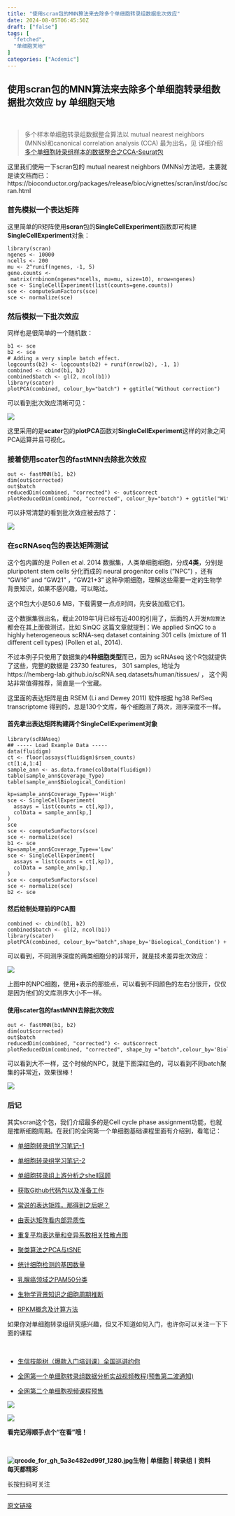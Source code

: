 ```yaml
---
title: "使用scran包的MNN算法来去除多个单细胞转录组数据批次效应"
date: 2024-08-05T06:45:50Z
draft: ["false"]
tags: [
  "fetched",
  "单细胞天地"
]
categories: ["Acdemic"]
---
```

使用scran包的MNN算法来去除多个单细胞转录组数据批次效应 by 单细胞天地
------
<div><section data-tools="新媒体管家" data-label="powered by xmt.cn"></section><p><br></p><section><blockquote><p>多个样本单细胞转录组数据整合算法以 mutual nearest neighbors (MNNs)和canonical correlation analysis (CCA) 最为出名，见 详细介绍<a href="https://mp.weixin.qq.com/s?__biz=MzAxMDkxODM1Ng==&amp;mid=2247491021&amp;idx=1&amp;sn=23c795697cd70e190c54e3b3641178de&amp;scene=21#wechat_redirect" data-linktype="2">多个单细胞转录组样本的数据整合之CCA-Seurat包</a> </p></blockquote><p>这里我们使用一下scran包的 mutual nearest neighbors (MNNs)方法吧，主要就是读文档而已：https://bioconductor.org/packages/release/bioc/vignettes/scran/inst/doc/scran.html</p><h3><span>首先模拟一个表达矩阵</span></h3><p>这里简单的R矩阵使用<strong>scran</strong>包的<strong>SingleCellExperiment</strong>函数即可构建<strong>SingleCellExperiment</strong>对象：</p><pre><code><span>library</span>(scran)<br>ngenes &lt;- <span>10000</span><br>ncells &lt;- <span>200</span><br>mu &lt;- <span>2</span>^runif(ngenes, -<span>1</span>, <span>5</span>)<br>gene.counts &lt;- matrix(rnbinom(ngenes*ncells, mu=mu, size=<span>10</span>), nrow=ngenes)<br>sce &lt;- SingleCellExperiment(list(counts=gene.counts))<br>sce &lt;- computeSumFactors(sce)<br>sce &lt;- normalize(sce)<br></code></pre><h3><span>然后模拟一下批次效应</span></h3><p>同样也是很简单的一个随机数：</p><pre><code>b1 &lt;- sce<br>b2 &lt;- sce<br><span># Adding a very simple batch effect.</span><br>logcounts(b2) &lt;- logcounts(b2) + runif(nrow(b2), -<span>1</span>, <span>1</span>) <br>combined &lt;- cbind(b1, b2)<br>combined$batch &lt;- gl(<span>2</span>, ncol(b1))<br><span>library</span>(scater)<br>plotPCA(combined, colour_by=<span>"batch"</span>) + ggtitle(<span>"Without correction"</span>)<br></code></pre><p>可以看到批次效应清晰可见：</p><p><img data-ratio="0.8777943368107303" data-s="300,640" data-src="https://mmbiz.qpic.cn/mmbiz_png/siaia0BDGJdjQRhNf8MUFzM1ORc8KYwtyOIBITBxDvicibAwwK2aTVePicJlgiazIISF1DzQ6rA2TcEc4f9dPCQICs2g/640?wx_fmt=png" data-type="png" data-w="1342" src="https://mmbiz.qpic.cn/mmbiz_png/siaia0BDGJdjQRhNf8MUFzM1ORc8KYwtyOIBITBxDvicibAwwK2aTVePicJlgiazIISF1DzQ6rA2TcEc4f9dPCQICs2g/640?wx_fmt=png"></p><p>这里采用的是<strong>scater</strong>包的<strong>plotPCA</strong>函数对<strong>SingleCellExperiment</strong>这样的对象之间PCA运算并且可视化。</p><h3><span>接着使用scater包的fastMNN去除批次效应</span></h3><pre><code>out &lt;- fastMNN(b1, b2)<br>dim(out$corrected)<br>out$batch<br>reducedDim(combined, <span>"corrected"</span>) &lt;- out$correct<br>plotReducedDim(combined, <span>"corrected"</span>, colour_by=<span>"batch"</span>) + ggtitle(<span>"With correction"</span>)<br></code></pre><p>可以非常清楚的看到批次效应被去除了：</p><p><img data-ratio="0.855457227138643" data-s="300,640" data-src="https://mmbiz.qpic.cn/mmbiz_png/siaia0BDGJdjQRhNf8MUFzM1ORc8KYwtyOlS9ochjFNgdJib6lfd93kiaWPoauicdFUwAc8RBc8icuUXMLUaQ8agXSRw/640?wx_fmt=png" data-type="png" data-w="1356" src="https://mmbiz.qpic.cn/mmbiz_png/siaia0BDGJdjQRhNf8MUFzM1ORc8KYwtyOlS9ochjFNgdJib6lfd93kiaWPoauicdFUwAc8RBc8icuUXMLUaQ8agXSRw/640?wx_fmt=png"></p><h3><span>在scRNAseq包的表达矩阵测试</span><br></h3><p>这个包内置的是 Pollen et al. 2014 数据集，人类单细胞细胞，分成<strong>4类</strong>，分别是 pluripotent stem cells 分化而成的 neural progenitor cells (“NPC”) ，还有 “GW16” and “GW21” ，“GW21+3” 这种孕期细胞，理解这些需要一定的生物学背景知识，如果不感兴趣，可以略过。</p><p>这个R包大小是50.6 MB，下载需要一点点时间，先安装加载它们。</p><p>这个数据集很出名，截止2019年1月已经有近400的引用了，后面的人开发<code>R包算法</code>都会在其上面做测试，比如 SinQC 这篇文章就提到：We applied SinQC to a highly heterogeneous scRNA-seq dataset containing 301 cells (mixture of 11 different cell types) (Pollen et al., 2014).</p><p>不过本例子只使用了数据集的<strong>4种细胞类型</strong>而已，因为 scRNAseq 这个R包就提供了这些，完整的数据是 23730 features， 301 samples, 地址为https://hemberg-lab.github.io/scRNA.seq.datasets/human/tissues/ ， 这个网站非常值得推荐，简直是一个宝藏。</p><p>这里面的表达矩阵是由 RSEM (Li and Dewey 2011) 软件根据 hg38 RefSeq transcriptome 得到的，总是130个文库，每个细胞测了两次，测序深度不一样。</p><h4><span>首先拿出表达矩阵构建两个SingleCellExperiment对象</span><span> </span></h4><pre><code><span>library</span>(scRNAseq)<br><span>## ----- Load Example Data -----</span><br>data(fluidigm) <br>ct &lt;- floor(assays(fluidigm)$rsem_counts)<br>ct[<span>1</span>:<span>4</span>,<span>1</span>:<span>4</span>] <br>sample_ann &lt;- as.data.frame(colData(fluidigm)) <br>table(sample_ann$Coverage_Type)<br>table(sample_ann$Biological_Condition) <br><br>kp=sample_ann$Coverage_Type==<span>'High'</span><br>sce &lt;- SingleCellExperiment(<br>  assays = list(counts = ct[,kp]), <br>  colData = sample_ann[kp,]<br>)<br>sce<br>sce &lt;- computeSumFactors(sce)<br>sce &lt;- normalize(sce)<br>b1 &lt;- sce<br>kp=sample_ann$Coverage_Type==<span>'Low'</span><br>sce &lt;- SingleCellExperiment(<br>  assays = list(counts = ct[,kp]), <br>  colData = sample_ann[kp,]<br>)<br>sce &lt;- computeSumFactors(sce)<br>sce &lt;- normalize(sce)<br>b2 &lt;- sce<br></code></pre><h4><span>然后绘制处理前的PCA图</span><span> </span></h4><pre><code>combined &lt;- cbind(b1, b2)<br>combined$batch &lt;- gl(<span>2</span>, ncol(b1))<br><span>library</span>(scater)<br>plotPCA(combined, colour_by=<span>"batch"</span>,shape_by=<span>'Biological_Condition'</span>) + ggtitle(<span>"Without correction"</span>)<br></code></pre><p>可以看到，不同测序深度的两类细胞分的非常开，就是技术差异批次效应：</p><p><img data-ratio="0.8628318584070797" data-s="300,640" data-src="https://mmbiz.qpic.cn/mmbiz_png/siaia0BDGJdjQRhNf8MUFzM1ORc8KYwtyO2NnBjtK1ia7K6ebYCfkzgYmBaoUMX0nJ4Dod59u4wx6Eks9IAUjSVLw/640?wx_fmt=png" data-type="png" data-w="1356" src="https://mmbiz.qpic.cn/mmbiz_png/siaia0BDGJdjQRhNf8MUFzM1ORc8KYwtyO2NnBjtK1ia7K6ebYCfkzgYmBaoUMX0nJ4Dod59u4wx6Eks9IAUjSVLw/640?wx_fmt=png"></p><p>上图中的NPC细胞，使用+表示的那些点，可以看到不同颜色的左右分很开，仅仅是因为他们的文库测序大小不一样。</p><h4><span>使用scater包的fastMNN去除批次效应</span><span> </span></h4><pre><code>out &lt;- fastMNN(b1, b2)<br>dim(out$corrected)<br>out$batch<br>reducedDim(combined, <span>"corrected"</span>) &lt;- out$correct<br>plotReducedDim(combined, <span>"corrected"</span>, shape_by =<span>"batch"</span>,colour_by=<span>'Biological_Condition'</span>) + ggtitle(<span>"With correction"</span>)<br></code></pre><p>可以看到大不一样，这个时候的NPC，就是下图深红色的，可以看到不同batch聚集的非常近，效果很棒！</p><p><img data-ratio="0.8664688427299704" data-s="300,640" data-src="https://mmbiz.qpic.cn/mmbiz_png/siaia0BDGJdjQRhNf8MUFzM1ORc8KYwtyOLGHGVeKrcp4PRVyllKL3MEHiccRB0c6O0Ok9Gfnvl5icG1JOF4qfQFEw/640?wx_fmt=png" data-type="png" data-w="1348" src="https://mmbiz.qpic.cn/mmbiz_png/siaia0BDGJdjQRhNf8MUFzM1ORc8KYwtyOLGHGVeKrcp4PRVyllKL3MEHiccRB0c6O0Ok9Gfnvl5icG1JOF4qfQFEw/640?wx_fmt=png"></p><h3><span>后记</span></h3><p>其实scran这个包，我们介绍最多的是Cell cycle phase assignment功能，也就是推断细胞周期。在我们的全网第一个单细胞基础课程里面有介绍到，看笔记：</p><ul type="disc"><li data-list-marker="●" data-list-text="●" data-list-id="bullet1r7s5m" data-list-cls="ace-line gutter-author-p-144115210534856334 line-list-type-bullet text-align-type-left pap-left-indent-2em pap-line-24pt pap-line-rule-exact emptyGutter"><p><span><a href="http://mp.weixin.qq.com/s?__biz=MzI1Njk4ODE0MQ==&amp;mid=2247484464&amp;idx=1&amp;sn=cec394967fcd20a25c258bed892f2457&amp;chksm=ea1f02b2dd688ba4c2bb0659f7f66349c49d876ec340c84763c29c7bf080dba5cfea90d4b68e&amp;scene=21#wechat_redirect" data-linktype="2">单细胞转录组学习笔记-1</a></span></p></li><li data-list-marker="●" data-list-text="●" data-list-id="bullet1r7s5m" data-list-cls="ace-line gutter-author-p-144115210534856334 line-list-type-bullet text-align-type-left pap-left-indent-2em pap-line-24pt pap-line-rule-exact emptyGutter"><p><span><a href="http://mp.weixin.qq.com/s?__biz=MzI1Njk4ODE0MQ==&amp;mid=2247484484&amp;idx=1&amp;sn=eb28c69645f8dbfda6c8a4afaf931883&amp;chksm=ea1f02c6dd688bd0ca7ab1caa3261d9c0f59dc9c83002ca3780bf88e11a94f0893bff3849900&amp;scene=21#wechat_redirect" data-linktype="2">单细胞转录组学习笔记-2</a></span></p></li><li data-list-marker="●" data-list-text="●" data-list-id="bullet1r7s5m" data-list-cls="ace-line gutter-author-p-144115210534856334 line-list-type-bullet text-align-type-left pap-left-indent-2em pap-line-24pt pap-line-rule-exact emptyGutter"><p><span><a href="http://mp.weixin.qq.com/s?__biz=MzI1Njk4ODE0MQ==&amp;mid=2247484498&amp;idx=1&amp;sn=45a7aa58d726b68dac1c80d4b686f386&amp;chksm=ea1f02d0dd688bc64fd14e5f0370ec1889215fc5ef3837e34db84f1319f517598d3e69832fc2&amp;scene=21#wechat_redirect" data-linktype="2">单细胞转录组上游分析之shell回顾</a></span></p></li><li data-list-marker="●" data-list-text="●" data-list-id="bullet1r7s5m" data-list-cls="ace-line gutter-author-p-144115210534856334 line-list-type-bullet text-align-type-left pap-left-indent-2em pap-line-24pt pap-line-rule-exact emptyGutter"><p><span><a href="http://mp.weixin.qq.com/s?__biz=MzI1Njk4ODE0MQ==&amp;mid=2247484551&amp;idx=1&amp;sn=f58786c646cad53047b28cdc4f9bcd9e&amp;chksm=ea1f0205dd688b1326aa5309e506452aacaa9edadf46e44d8cc9547f1126abc553362ed96800&amp;scene=21#wechat_redirect" data-linktype="2">获取Github代码包以及准备工作</a></span></p></li><li data-list-marker="●" data-list-text="●" data-list-id="bullet1r7s5m" data-list-cls="ace-line gutter-author-p-144115210534856334 line-list-type-bullet text-align-type-left pap-left-indent-2em pap-line-24pt pap-line-rule-exact emptyGutter"><p><span><a href="http://mp.weixin.qq.com/s?__biz=MzI1Njk4ODE0MQ==&amp;mid=2247484603&amp;idx=1&amp;sn=6c13a90be81285a71b915c77caa30407&amp;chksm=ea1f0239dd688b2fce040852e8e799d410517e0924c45bb4cd00f749cafbe3972d8def3c2ead&amp;scene=21#wechat_redirect" data-linktype="2">常说的表达矩阵，那得到之后呢？</a></span></p></li><li data-list-marker="●" data-list-text="●" data-list-id="bullet1r7s5m" data-list-cls="ace-line gutter-author-p-144115210534856334 line-list-type-bullet text-align-type-left pap-left-indent-2em pap-line-24pt pap-line-rule-exact emptyGutter"><p><span><a href="http://mp.weixin.qq.com/s?__biz=MzI1Njk4ODE0MQ==&amp;mid=2247484644&amp;idx=1&amp;sn=eb86415a435da0ef81c1c0ae3c2767fc&amp;chksm=ea1f0266dd688b7030db7bb57782490f0f23d91c79bb9b89a3e6135657544dd131a9cc26a503&amp;scene=21#wechat_redirect" data-linktype="2">由表达矩阵看内部异质性</a></span></p></li><li data-list-marker="●" data-list-text="●" data-list-id="bullet1r7s5m" data-list-cls="ace-line gutter-author-p-144115210534856334 line-list-type-bullet text-align-type-left pap-left-indent-2em pap-line-24pt pap-line-rule-exact emptyGutter"><p><span><a href="http://mp.weixin.qq.com/s?__biz=MzI1Njk4ODE0MQ==&amp;mid=2247484658&amp;idx=1&amp;sn=c0c42921ad194abb76ebdd1bc800a7f7&amp;chksm=ea1f0270dd688b66eb730b2459eb65b885fe85a2f7478c26f2aafc3b3ae6a5054f4de75d7c2c&amp;scene=21#wechat_redirect" data-linktype="2">重复平均表达量和变异系数相关性散点图</a></span></p></li><li data-list-marker="●" data-list-text="●" data-list-id="bullet1r7s5m" data-list-cls="ace-line gutter-author-p-144115210534856334 line-list-type-bullet text-align-type-left pap-left-indent-2em pap-line-24pt pap-line-rule-exact emptyGutter"><p><span><a href="http://mp.weixin.qq.com/s?__biz=MzI1Njk4ODE0MQ==&amp;mid=2247484689&amp;idx=1&amp;sn=6689a065d287b0308354b00c0a93bb13&amp;chksm=ea1f0393dd688a85faa81c61c8c2528290a00aa8e379da1f939f5d4f5cfa2127581228961835&amp;scene=21#wechat_redirect" data-linktype="2">聚类算法之PCA与tSNE</a></span></p></li><li data-list-marker="●" data-list-text="●" data-list-id="bullet1r7s5m" data-list-cls="ace-line gutter-author-p-144115210534856334 line-list-type-bullet text-align-type-left pap-left-indent-2em pap-line-24pt pap-line-rule-exact emptyGutter"><p><span><a href="http://mp.weixin.qq.com/s?__biz=MzI1Njk4ODE0MQ==&amp;mid=2247484705&amp;idx=1&amp;sn=69b50b56286cd09bc1e9462b3218722d&amp;chksm=ea1f03a3dd688ab57971f11b5e6433e0951cc68fff4de007d01f2ee3237413832420b7ad771b&amp;scene=21#wechat_redirect" data-linktype="2">统计细胞检测的基因数量</a></span></p></li><li data-list-marker="●" data-list-text="●" data-list-id="bullet1r7s5m" data-list-cls="ace-line gutter-author-p-144115210534856334 line-list-type-bullet text-align-type-left pap-left-indent-2em pap-line-24pt pap-line-rule-exact emptyGutter"><p><span><a href="http://mp.weixin.qq.com/s?__biz=MzI1Njk4ODE0MQ==&amp;mid=2247484714&amp;idx=1&amp;sn=c5a232af5b0be717b40af56f9f10f9e2&amp;chksm=ea1f03a8dd688abe0c61699db9d9fb1248c5e749abc9354677662a8fa216f3c78ac029f0fd90&amp;scene=21#wechat_redirect" data-linktype="2">乳腺癌领域之PAM50分类</a></span></p></li><li data-list-marker="●" data-list-text="●" data-list-id="bullet1r7s5m" data-list-cls="ace-line gutter-author-p-144115210534856334 line-list-type-bullet text-align-type-left pap-left-indent-2em pap-line-24pt pap-line-rule-exact emptyGutter"><p><span><a href="http://mp.weixin.qq.com/s?__biz=MzI1Njk4ODE0MQ==&amp;mid=2247484719&amp;idx=1&amp;sn=c2e28e616261078936e7d34505b03120&amp;chksm=ea1f03addd688abb0e67f1416aef16167584de2b2231b242e1c612e6b873b02eccf1f9575d92&amp;scene=21#wechat_redirect" data-linktype="2">生物学背景知识之细胞周期推断</a></span></p></li></ul><ul type="disc"><li data-list-marker="●" data-list-text="●" data-list-id="bullet308kmo" data-list-cls="ace-line gutter-author-p-144115210534856334 line-list-type-bullet text-align-type-left pap-left-indent-4em pap-line-24pt pap-line-rule-exact emptyGutter"><p><span><a href="http://mp.weixin.qq.com/s?__biz=MzI1Njk4ODE0MQ==&amp;mid=2247484749&amp;idx=1&amp;sn=f734117fc9fcb604071b9b6df1739aeb&amp;chksm=ea1f03cfdd688ad97a021f34d0b54fba7c253b7ea7c49cd00a6dc59ead3f2359b794b29576c7&amp;scene=21#wechat_redirect" data-linktype="2">RPKM概念及计算方法</a></span></p></li></ul><section><p>如果你对单细胞转录组研究感兴趣，但又不知道如何入门，也许你可以关注一下下面的课程<span></span></p><p><br></p><ul><li><p><a href="http://mp.weixin.qq.com/s?__biz=MzAxMDkxODM1Ng==&amp;mid=2247488803&amp;idx=1&amp;sn=96b8642121587d5c3a782998a601dcf0&amp;chksm=9b485598ac3fdc8edf0bfe90d6b20811bdbae6d93c966939712e1f229399c932e3576c78fba1&amp;scene=21#wechat_redirect" target="_blank" data-itemshowtype="0" data-linktype="2" hasload="1">生信技能树（爆款入门培训课）全国巡讲约你</a> </p></li><li><p><a href="http://mp.weixin.qq.com/s?__biz=MzAxMDkxODM1Ng==&amp;mid=2247489021&amp;idx=1&amp;sn=41e95d03cc53a562098cf8c1eac67b55&amp;chksm=9b485546ac3fdc50acead78f53127ea93897bff968e987cd8fbca8cc0ec973f7f2c301cce3b2&amp;scene=21#wechat_redirect" target="_blank" data-itemshowtype="0" data-linktype="2" hasload="1">全网第一个单细胞转录组数据分析实战视频教程(预售第二波通知)</a></p></li><li><p><a href="https://mp.weixin.qq.com/s?__biz=MzAxMDkxODM1Ng==&amp;mid=2247490898&amp;idx=1&amp;sn=8648024a2a659d89f357e6e1e1127026&amp;chksm=9b485de9ac3fd4ff8030cee34d4fe2d6bf70d8994e22094f65c5d8415064a0671bdb36aa5c2c&amp;scene=21#wechat_redirect" target="_blank" data-linktype="2"><span>全网第二个单细胞视频课程预售</span></a></p></li></ul><p><img data-ratio="1" data-src="https://mmbiz.qpic.cn/mmbiz_gif/4TKeL1ZejtlKxOib5kmKX6ic6eX0w0WK5jvhtz9yBRsO3OI4yr6S5iaLNM7AbAeuPDHXMvDdur2DRz9wyiax4lEviag/640?wx_fmt=gif" data-type="gif" data-w="240" src="https://mmbiz.qpic.cn/mmbiz_gif/4TKeL1ZejtlKxOib5kmKX6ic6eX0w0WK5jvhtz9yBRsO3OI4yr6S5iaLNM7AbAeuPDHXMvDdur2DRz9wyiax4lEviag/640?wx_fmt=gif"><br></p><p><img data-ratio="0.05278592375366569" data-src="https://mmbiz.qpic.cn/mmbiz/4TKeL1Zejtlq03ZOSZiaTlic1MxgdKiaxTbOZ7ZSe0Xx1Ca8xF3L6Nyj1FYUajtYrSmRIHyZVSsAve0EAvEicZONpg/640?wx_fmt=other" data-type="other" data-w="341" src="https://mmbiz.qpic.cn/mmbiz/4TKeL1Zejtlq03ZOSZiaTlic1MxgdKiaxTbOZ7ZSe0Xx1Ca8xF3L6Nyj1FYUajtYrSmRIHyZVSsAve0EAvEicZONpg/640?wx_fmt=other"></p><p><strong><span>看完记得顺手点个</span></strong><span><strong><span>“在看”</span></strong></span><strong><span>哦！</span></strong></p></section><section><section data-id="93668"><section><section data-width="95%"><section><section><section data-width="38%"><section><section data-tools="135编辑器" data-id="93668"><section><section data-width="95%"><section><section><section data-width="61.8%"><section><section><section><p><br></p><span><strong data-burshtype="text"><img data-copyright="0" data-cropselx1="0" data-cropselx2="109" data-cropsely1="0" data-cropsely2="109" data-ratio="1" data-src="https://mmbiz.qpic.cn/mmbiz/siaia0BDGJdjRMGrkqo64BGKecYk4akuHpGHVQs7FeOpY7eWbIPGC1tRw5Tw0oEPmx053mR9FTVerWvhuZchIpZw/640?wx_fmt=other" data-type="other" data-w="430" title="qrcode_for_gh_5a3c482ed99f_1280.jpg" src="https://mmbiz.qpic.cn/mmbiz/siaia0BDGJdjRMGrkqo64BGKecYk4akuHpGHVQs7FeOpY7eWbIPGC1tRw5Tw0oEPmx053mR9FTVerWvhuZchIpZw/640?wx_fmt=other"><strong data-burshtype="text">生物</strong><strong data-burshtype="text"> | 单细胞 | 转录组丨资料</strong></strong></span></section><section><span><strong data-burshtype="text">每天都精彩</strong></span></section></section></section><section><section><section><section><section><section><p><span>长按扫码可关注</span></p></section></section></section></section></section></section></section></section></section></section></section></section></section></section></section></section></section></section></section></section></section></div>  
<hr>
<a href="https://mp.weixin.qq.com/s/j5qKzR7LHVNp1v1wRAImQg",target="_blank" rel="noopener noreferrer">原文链接</a>
